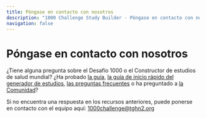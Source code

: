```yaml
---
title: Póngase en contacto con nosotros
description: "1000 Challenge Study Builder - Póngase en contacto con nosotros"
navigation: false
---
```

# Póngase en contacto con nosotros

¿Tiene alguna pregunta sobre el Desafío 1000 o el Constructor de estudios de salud mundial? ¿Ha probado [la guía](https://1000challenge.tghn.org/guidance-and-resources/1000-challenge-guide/), [la guía de inicio rápido del generador de estudios](https://1000challenge.tghn.org/guidance-and-resources/how-use-study-builder-tool/), [las preguntas frecuentes](https://1000challenge.tghn.org/guidance-and-resources/faqs/) o ha preguntado a [la Comunidad](https://1000challenge.tghn.org/community/groups/)?

Si no encuentra una respuesta en los recursos anteriores, puede ponerse en contacto con el equipo aquí: [1000challenge@tghn2.org](mailto:1000challenge@tghn2.org)